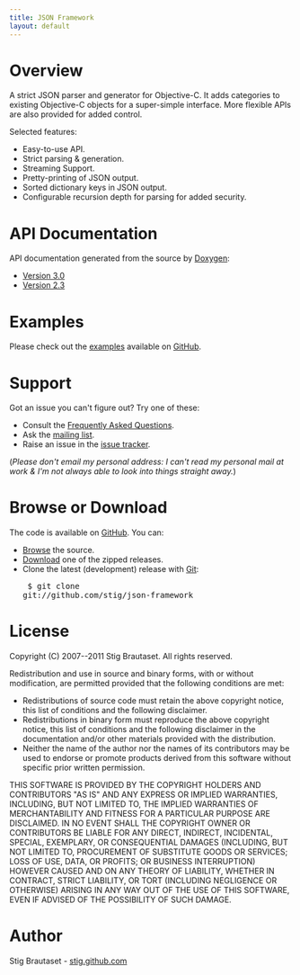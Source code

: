 ```yaml
---
title: JSON Framework
layout: default
---
```


[issues]: http://github.com/stig/json-framework/issues
[list]: http://groups.google.com/group/json-framework
[faq]: http://github.com/stig/json-framework/wiki/FrequentlyAskedQuestions
[examples]: http://github.com/stig/json-framework-examples
[GitHub]: http://github.com/
[browse]: http://github.com/stig/json-framework
[download]: http://github.com/stig/json-framework/downloads
[Git]: http://git-scm.com


# Overview

A strict JSON parser and generator for Objective-C. It adds categories to existing Objective-C objects for a super-simple interface. More flexible APIs are also provided for added control.

Selected features:

* Easy-to-use API.
* Strict parsing & generation.
* Streaming Support.
* Pretty-printing of JSON output.
* Sorted dictionary keys in JSON output.
* Configurable recursion depth for parsing for added security.

# API Documentation

API documentation generated from the source by [Doxygen](http://www.doxygen.org):

* [Version 3.0](3.0/)
* [Version 2.3](2.3/)

# Examples

Please check out the [examples][] available on [GitHub][].

# Support

Got an issue you can't figure out? Try one of these:

* Consult the [Frequently Asked Questions][faq].
* Ask the [mailing list][list].
* Raise an issue in the [issue tracker][issues].

(*Please don't email my personal address: I can't read my personal mail at work & I'm not always able to look into things straight away.*)

# Browse or Download

The code is available on [GitHub][]. You can:

* [Browse][] the source.
* [Download][] one of the zipped releases.
* Clone the latest (development) release with [Git][]: <pre>
$ git clone git://github.com/stig/json-framework
</pre>

# License

Copyright (C) 2007--2011 Stig Brautaset. All rights reserved.

Redistribution and use in source and binary forms, with or without modification, are permitted provided that the following conditions are met:

* Redistributions of source code must retain the above copyright notice, this list of conditions and the following disclaimer.
* Redistributions in binary form must reproduce the above copyright notice, this list of conditions and the following disclaimer in the documentation and/or other materials provided with the distribution.
* Neither the name of the author nor the names of its contributors may be used to endorse or promote products derived from this software without specific prior written permission.

THIS SOFTWARE IS PROVIDED BY THE COPYRIGHT HOLDERS AND CONTRIBUTORS "AS IS" AND ANY EXPRESS OR IMPLIED WARRANTIES, INCLUDING, BUT NOT LIMITED TO, THE IMPLIED WARRANTIES OF MERCHANTABILITY AND FITNESS FOR A PARTICULAR PURPOSE ARE DISCLAIMED. IN NO EVENT SHALL THE COPYRIGHT OWNER OR CONTRIBUTORS BE LIABLE FOR ANY DIRECT, INDIRECT, INCIDENTAL, SPECIAL, EXEMPLARY, OR CONSEQUENTIAL DAMAGES (INCLUDING, BUT NOT LIMITED TO, PROCUREMENT OF SUBSTITUTE GOODS OR SERVICES; LOSS OF USE, DATA, OR PROFITS; OR BUSINESS INTERRUPTION) HOWEVER CAUSED AND ON ANY THEORY OF LIABILITY, WHETHER IN CONTRACT, STRICT LIABILITY, OR TORT (INCLUDING NEGLIGENCE OR OTHERWISE) ARISING IN ANY WAY OUT OF THE USE OF THIS SOFTWARE, EVEN IF ADVISED OF THE POSSIBILITY OF SUCH DAMAGE.

# Author

Stig Brautaset - [stig.github.com](http://stig.github.com)

